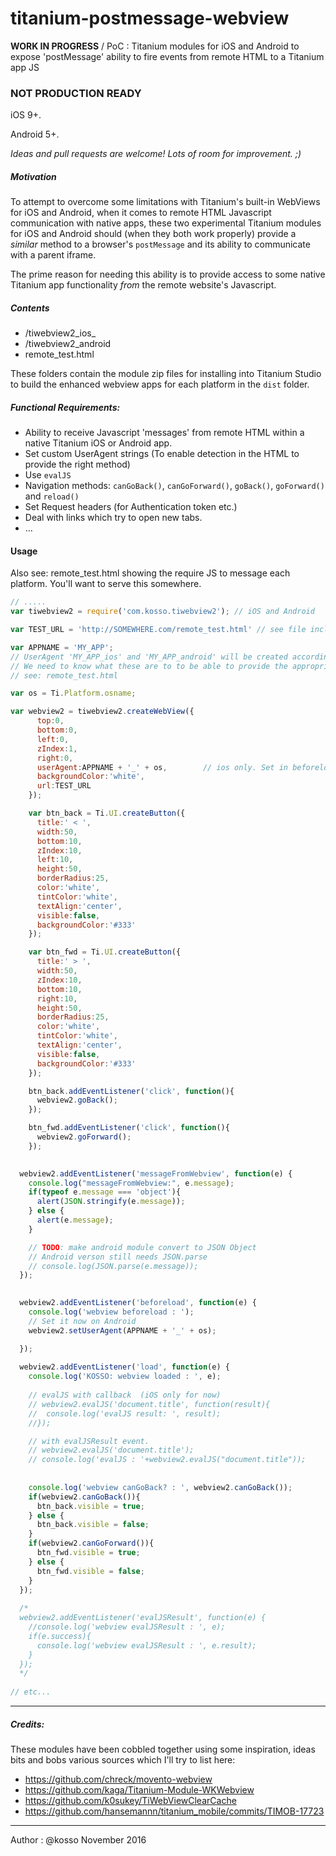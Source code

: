 # titanium-postmessage-webview
**WORK IN PROGRESS** / PoC : Titanium modules for iOS and Android to expose 'postMessage' ability to fire events from remote HTML to a Titanium app JS

### NOT PRODUCTION READY

iOS 9+. 

Android 5+.

*Ideas and pull requests are welcome! Lots of room for improvement. ;)* 

##### Motivation

To attempt to overcome some limitations with Titanium's built-in WebViews for iOS and Android, when it comes to remote HTML Javascript communication with native apps, these two experimental Titanium modules for iOS and Android should (when they both work properly) provide a *similar* method to a browser's `postMessage` and its ability to communicate with a parent iframe.



The prime reason for needing this ability is to provide access to some native Titanium app functionality *from* the remote website's Javascript. 



##### Contents

- /tiwebview2_ios_
- /tiwebview2_android
- remote_test.html

These folders contain the module zip files for installing into Titanium Studio to build the enhanced webview apps for each platform in the `dist` folder.



##### Functional Requirements:

- Ability to receive Javascript 'messages' from remote HTML within a native Titanium iOS or Android app.
- Set custom UserAgent strings (To enable detection in the HTML to provide the right method)
- Use `evalJS`
- Navigation methods: `canGoBack()`, `canGoForward()`, `goBack()`, `goForward()` and `reload()`
- Set Request headers (for Authentication token etc.)
- Deal with links which try to open new tabs.
- …





#### Usage

Also see: remote_test.html showing the require JS to message each platform. You'll want to serve this somewhere.



```javascript
// .....  
var tiwebview2 = require('com.kosso.tiwebview2'); // iOS and Android

var TEST_URL = 'http://SOMEWHERE.com/remote_test.html' // see file included in repo for postMessage examples.

var APPNAME = 'MY_APP';
// UserAgent 'MY_APP_ios' and 'MY_APP_android' will be created accordingly.
// We need to know what these are to to be able to provide the appropriate JS in the remote HTML.
// see: remote_test.html 

var os = Ti.Platform.osname;

var webview2 = tiwebview2.createWebView({
      top:0,
      bottom:0,
      left:0,
      zIndex:1,
      right:0,
      userAgent:APPNAME + '_' + os,        // ios only. Set in beforeload event on Android.
      backgroundColor:'white',
      url:TEST_URL
    });

    var btn_back = Ti.UI.createButton({
      title:' < ',
      width:50,
      bottom:10,
      zIndex:10,
      left:10,
      height:50,
      borderRadius:25,
      color:'white',
      tintColor:'white',
      textAlign:'center',
      visible:false,
      backgroundColor:'#333'
    });

    var btn_fwd = Ti.UI.createButton({
      title:' > ',
      width:50,
      zIndex:10,
      bottom:10,
      right:10,
      height:50,
      borderRadius:25,
      color:'white',
      tintColor:'white',
      textAlign:'center',
      visible:false,
      backgroundColor:'#333'
    });

    btn_back.addEventListener('click', function(){
      webview2.goBack();
    });

    btn_fwd.addEventListener('click', function(){
      webview2.goForward();
    });

  
  webview2.addEventListener('messageFromWebview', function(e) {
    console.log("messageFromWebview:", e.message);
    if(typeof e.message === 'object'){
      alert(JSON.stringify(e.message));
    } else {
      alert(e.message);  
    }

	// TODO: make android module convert to JSON Object
    // Android verson still needs JSON.parse
    // console.log(JSON.parse(e.message));
  });
  

  webview2.addEventListener('beforeload', function(e) {
    console.log('webview beforeload : ');
    // Set it now on Android
    webview2.setUserAgent(APPNAME + '_' + os);

  });
  
  webview2.addEventListener('load', function(e) {
    console.log('KOSSO: webview loaded : ', e);
    
    // evalJS with callback  (iOS only for now)
    // webview2.evalJS('document.title', function(result){
    //  console.log('evalJS result: ', result);
    //});

    // with evalJSResult event.
    // webview2.evalJS('document.title');
    // console.log('evalJS : '+webview2.evalJS("document.title"));
    
    
    console.log('webview canGoBack? : ', webview2.canGoBack());
    if(webview2.canGoBack()){
      btn_back.visible = true;
    } else {
      btn_back.visible = false;      
    }
    if(webview2.canGoForward()){
      btn_fwd.visible = true;      
    } else {
      btn_fwd.visible = false;      
    }
  });
  
  /*
  webview2.addEventListener('evalJSResult', function(e) {
    //console.log('webview evalJSResult : ', e);
    if(e.success){
      console.log('webview evalJSResult : ', e.result);
    }
  });
  */
  
// etc...
```



-----------



##### Credits:

These modules have been cobbled together using some inspiration, ideas bits and bobs various sources which I'll try to list here:

- https://github.com/chreck/movento-webview
- https://github.com/kaga/Titanium-Module-WKWebview
- https://github.com/k0sukey/TiWebViewClearCache
- https://github.com/hansemannn/titanium_mobile/commits/TIMOB-17723

----------



Author : @kosso  November 2016

